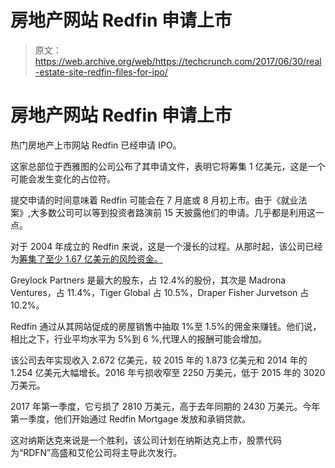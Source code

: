 # 房地产网站 Redfin 申请上市 

> 原文：<https://web.archive.org/web/https://techcrunch.com/2017/06/30/real-estate-site-redfin-files-for-ipo/>

# 房地产网站 Redfin 申请上市

热门房地产上市网站 Redfin 已经申请 IPO。

这家总部位于西雅图的公司公布了其申请文件，表明它将筹集 1 亿美元，这是一个可能会发生变化的占位符。

提交申请的时间意味着 Redfin 可能会在 7 月底或 8 月初上市。由于《就业法案》,大多数公司可以等到投资者路演前 15 天披露他们的申请。几乎都是利用这一点。

对于 2004 年成立的 Redfin 来说，这是一个漫长的过程。从那时起，该公司已经为[筹集了至少 1.67 亿美元的风险资金。](https://web.archive.org/web/20221207064355/https://www.crunchbase.com/organization/redfin#/entity)

Greylock Partners 是最大的股东，占 12.4%的股份，其次是 Madrona Ventures，占 11.4%，Tiger Global 占 10.5%，Draper Fisher Jurvetson 占 10.2%。

Redfin 通过从其网站促成的房屋销售中抽取 1%至 1.5%的佣金来赚钱。他们说，相比之下，行业平均水平为 5%到 6 %,代理人的报酬可能会增加。

该公司去年实现收入 2.672 亿美元，较 2015 年的 1.873 亿美元和 2014 年的 1.254 亿美元大幅增长。2016 年亏损收窄至 2250 万美元，低于 2015 年的 3020 万美元。

2017 年第一季度，它亏损了 2810 万美元，高于去年同期的 2430 万美元。今年第一季度，他们开始通过 Redfin Mortgage 发放和承销贷款。

这对纳斯达克来说是一个胜利，该公司计划在纳斯达克上市，股票代码为“RDFN”高盛和艾伦公司将主导此次发行。